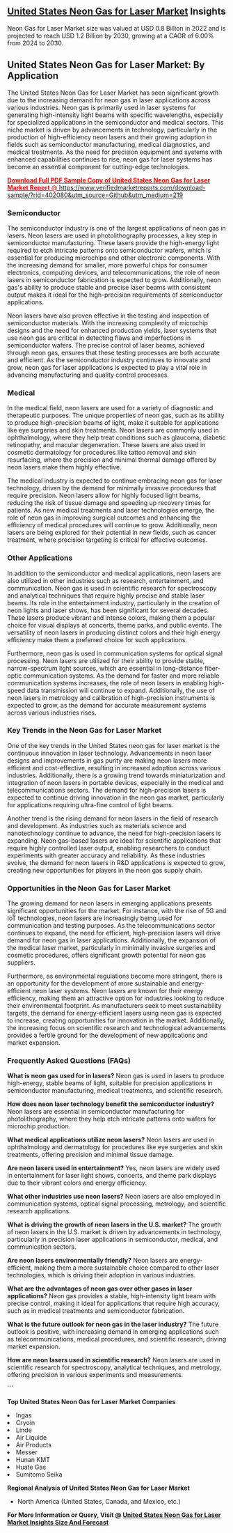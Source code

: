<h2><a href="https://www.verifiedmarketreports.com/download-sample/?rid=402080&amp;utm_source=Github&amp;utm_medium=219" target="_blank">United States Neon Gas for Laser Market</a> Insights</h2><p>Neon Gas for Laser Market size was valued at USD 0.8 Billion in 2022 and is projected to reach USD 1.2 Billion by 2030, growing at a CAGR of 6.00% from 2024 to 2030.</p><p> <h2>United States Neon Gas for Laser Market: By Application</h2> <p>The United States Neon Gas for Laser Market has seen significant growth due to the increasing demand for neon gas in laser applications across various industries. Neon gas is primarily used in laser systems for generating high-intensity light beams with specific wavelengths, especially for specialized applications in the semiconductor and medical sectors. This niche market is driven by advancements in technology, particularly in the production of high-efficiency neon lasers and their growing adoption in fields such as semiconductor manufacturing, medical diagnostics, and medical treatments. As the need for precision equipment and systems with enhanced capabilities continues to rise, neon gas for laser systems has become an essential component for cutting-edge technologies.</p> <p><a href="#"><p><span class=""><span style="color: #ff0000;"><strong>Download Full PDF Sample Copy of United States Neon Gas for Laser Market Report</strong> @ </span><a href="https://www.verifiedmarketreports.com/download-sample/?rid=402080&amp;utm_source=Github&amp;utm_medium=219" target="_blank">https://www.verifiedmarketreports.com/download-sample/?rid=402080&amp;utm_source=Github&amp;utm_medium=219</a></span></p></a></p> <h3>Semiconductor</h3> <p>The semiconductor industry is one of the largest applications of neon gas in lasers. Neon lasers are used in photolithography processes, a key step in semiconductor manufacturing. These lasers provide the high-energy light required to etch intricate patterns onto semiconductor wafers, which is essential for producing microchips and other electronic components. With the increasing demand for smaller, more powerful chips for consumer electronics, computing devices, and telecommunications, the role of neon lasers in semiconductor fabrication is expected to grow. Additionally, neon gas's ability to produce stable and precise laser beams with consistent output makes it ideal for the high-precision requirements of semiconductor applications.</p> <p>Neon lasers have also proven effective in the testing and inspection of semiconductor materials. With the increasing complexity of microchip designs and the need for enhanced production yields, laser systems that use neon gas are critical in detecting flaws and imperfections in semiconductor wafers. The precise control of laser beams, achieved through neon gas, ensures that these testing processes are both accurate and efficient. As the semiconductor industry continues to innovate and grow, neon gas for laser applications is expected to play a vital role in advancing manufacturing and quality control processes.</p> <h3>Medical</h3> <p>In the medical field, neon lasers are used for a variety of diagnostic and therapeutic purposes. The unique properties of neon gas, such as its ability to produce high-precision beams of light, make it suitable for applications like eye surgeries and skin treatments. Neon lasers are commonly used in ophthalmology, where they help treat conditions such as glaucoma, diabetic retinopathy, and macular degeneration. These lasers are also used in cosmetic dermatology for procedures like tattoo removal and skin resurfacing, where the precision and minimal thermal damage offered by neon lasers make them highly effective.</p> <p>The medical industry is expected to continue embracing neon gas for laser technology, driven by the demand for minimally invasive procedures that require precision. Neon lasers allow for highly focused light beams, reducing the risk of tissue damage and speeding up recovery times for patients. As new medical treatments and laser technologies emerge, the role of neon gas in improving surgical outcomes and enhancing the efficiency of medical procedures will continue to grow. Additionally, neon lasers are being explored for their potential in new fields, such as cancer treatment, where precision targeting is critical for effective outcomes.</p> <h3>Other Applications</h3> <p>In addition to the semiconductor and medical applications, neon lasers are also utilized in other industries such as research, entertainment, and communication. Neon gas is used in scientific research for spectroscopy and analytical techniques that require highly precise and stable laser beams. Its role in the entertainment industry, particularly in the creation of neon lights and laser shows, has been significant for several decades. These lasers produce vibrant and intense colors, making them a popular choice for visual displays at concerts, theme parks, and public events. The versatility of neon lasers in producing distinct colors and their high energy efficiency make them a preferred choice for such applications.</p> <p>Furthermore, neon gas is used in communication systems for optical signal processing. Neon lasers are utilized for their ability to provide stable, narrow-spectrum light sources, which are essential in long-distance fiber-optic communication systems. As the demand for faster and more reliable communication systems increases, the role of neon lasers in enabling high-speed data transmission will continue to expand. Additionally, the use of neon lasers in metrology and calibration of high-precision instruments is expected to grow, as the demand for accurate measurement systems across various industries rises.</p> <h3>Key Trends in the Neon Gas for Laser Market</h3> <p>One of the key trends in the United States neon gas for laser market is the continuous innovation in laser technology. Advancements in neon laser designs and improvements in gas purity are making neon lasers more efficient and cost-effective, resulting in increased adoption across various industries. Additionally, there is a growing trend towards miniaturization and integration of neon lasers in portable devices, especially in the medical and telecommunications sectors. The demand for high-precision lasers is expected to continue driving innovation in the neon gas market, particularly for applications requiring ultra-fine control of light beams.</p> <p>Another trend is the rising demand for neon lasers in the field of research and development. As industries such as materials science and nanotechnology continue to advance, the need for high-precision lasers is expanding. Neon gas-based lasers are ideal for scientific applications that require highly controlled laser output, enabling researchers to conduct experiments with greater accuracy and reliability. As these industries evolve, the demand for neon lasers in R&D applications is expected to grow, creating new opportunities for players in the neon gas supply chain.</p> <h3>Opportunities in the Neon Gas for Laser Market</h3> <p>The growing demand for neon lasers in emerging applications presents significant opportunities for the market. For instance, with the rise of 5G and IoT technologies, neon lasers are increasingly being used for communication and testing purposes. As the telecommunications sector continues to expand, the need for efficient, high-precision lasers will drive demand for neon gas in laser applications. Additionally, the expansion of the medical laser market, particularly in minimally invasive surgeries and cosmetic procedures, offers significant growth potential for neon gas suppliers.</p> <p>Furthermore, as environmental regulations become more stringent, there is an opportunity for the development of more sustainable and energy-efficient neon laser systems. Neon lasers are known for their energy efficiency, making them an attractive option for industries looking to reduce their environmental footprint. As manufacturers seek to meet sustainability targets, the demand for energy-efficient lasers using neon gas is expected to increase, creating opportunities for innovation in the market. Additionally, the increasing focus on scientific research and technological advancements provides a fertile ground for the development of new applications and market expansion.</p> <h3>Frequently Asked Questions (FAQs)</h3> <p><strong>What is neon gas used for in lasers?</strong> Neon gas is used in lasers to produce high-energy, stable beams of light, suitable for precision applications in semiconductor manufacturing, medical treatments, and scientific research.</p> <p><strong>How does neon laser technology benefit the semiconductor industry?</strong> Neon lasers are essential in semiconductor manufacturing for photolithography, where they help etch intricate patterns onto wafers for microchip production.</p> <p><strong>What medical applications utilize neon lasers?</strong> Neon lasers are used in ophthalmology and dermatology for procedures like eye surgeries and skin treatments, offering precision and minimal tissue damage.</p> <p><strong>Are neon lasers used in entertainment?</strong> Yes, neon lasers are widely used in entertainment for laser light shows, concerts, and theme park displays due to their vibrant colors and energy efficiency.</p> <p><strong>What other industries use neon lasers?</strong> Neon lasers are also employed in communication systems, optical signal processing, metrology, and scientific research applications.</p> <p><strong>What is driving the growth of neon lasers in the U.S. market?</strong> The growth of neon lasers in the U.S. market is driven by advancements in technology, particularly in precision laser applications in semiconductor, medical, and communication sectors.</p> <p><strong>Are neon lasers environmentally friendly?</strong> Neon lasers are energy-efficient, making them a more sustainable choice compared to other laser technologies, which is driving their adoption in various industries.</p> <p><strong>What are the advantages of neon gas over other gases in laser applications?</strong> Neon gas provides a stable, high-intensity light beam with precise control, making it ideal for applications that require high accuracy, such as in medical treatments and semiconductor fabrication.</p> <p><strong>What is the future outlook for neon gas in the laser industry?</strong> The future outlook is positive, with increasing demand in emerging applications such as telecommunications, medical procedures, and scientific research, driving market expansion.</p> <p><strong>How are neon lasers used in scientific research?</strong> Neon lasers are used in scientific research for spectroscopy, analytical techniques, and metrology, offering precision in various experiments and measurements.</p> ```</p><p><strong>Top United States Neon Gas for Laser Market Companies</strong></p><div data-test-id=""><p><li>Ingas</li><li> Cryoin</li><li> Linde</li><li> Air Liquide</li><li> Air Products</li><li> Messer</li><li> Hunan KMT</li><li> Huate Gas</li><li> Sumitomo Seika</li></p><div><strong>Regional Analysis of&nbsp;United States Neon Gas for Laser Market</strong></div><ul><li dir="ltr"><p dir="ltr">North America&nbsp;(United States, Canada, and Mexico, etc.)</p></li></ul><p><strong>For More Information or Query, Visit @&nbsp;</strong><strong><a href="https://www.verifiedmarketreports.com/product/neon-gas-for-laser-market/?utm_source=Github&amp;utm_medium=219" target="_blank">United States Neon Gas for Laser Market Insights Size And Forecast</a></strong></p></div>

